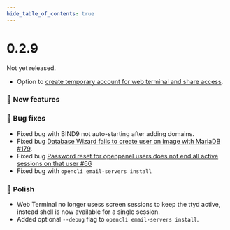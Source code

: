 ```yaml
--- 
hide_table_of_contents: true
---
```


# 0.2.9

Not yet released.
- Option to [create temporary account for web terminal and share access](https://i.postimg.cc/JMDnKnCq/2024-09-06-20-14.png).

### 🚀 New features

### 🐛 Bug fixes
- Fixed bug with BIND9 not auto-starting after adding domains.
- Fixed bug [Database Wizard fails to create user on image with MariaDB #179](https://github.com/stefanpejcic/OpenPanel/issues/179).
- Fixed bug [Password reset for openpanel users does not end all active sessions on that user #66](https://github.com/stefanpejcic/OpenPanel/issues/66)
- Fixed bug with `opencli email-servers install`

### 💅 Polish
- Web Terminal no longer usess screen sessions to keep the ttyd active, instead shell is now available for a single session.
- Added optional `--debug` flag to `opencli email-servers install`.
